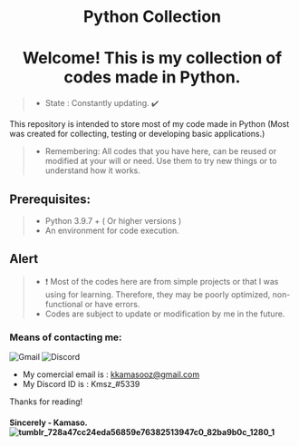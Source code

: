 <h1 align = "center"> Python Collection </h1>

<h1 align = "center"> Welcome! This is my collection of codes made in Python. </h1>

> - State : Constantly updating. ✔️

This repository is intended to store most of my code made in Python (Most was created for collecting, testing or developing basic applications.)

> - Remembering: All codes that you have here, can be reused or modified at your will or need. Use them to try new things or to understand how it works.

## Prerequisites:

> - Python 3.9.7 + ( Or higher versions )
> - An environment for code execution.

## Alert

> - ❗ Most of the codes here are from simple projects or that I was using for learning. Therefore, they may be poorly optimized, non-functional or have errors.
> - Codes are subject to update or modification by me in the future.




### Means of contacting me:
 ![Gmail](https://img.shields.io/badge/kkamasooz-D14836?style=for-the-badge&logo=gmail&logoColor=white) 
 ![Discord](https://img.shields.io/badge/%3CKmsz%3E-%237289DA.svg?style=for-the-badge&logo=discord&logoColor=white)
  - My comercial email is : kkamasooz@gmail.com
  - My Discord ID is : Kmsz_#5339
  
 Thanks for reading!
####  Sincerely - Kamaso. ![tumblr_728a47cc24eda56859e76382513947c0_82ba9b0c_1280_1](https://user-images.githubusercontent.com/90472141/139562335-a9fccc6a-64a8-483d-8650-affe005bdf71.png)

